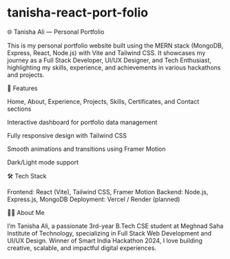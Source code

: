 # tanisha-react-port-folio
🌐 Tanisha Ali — Personal Portfolio

This is my personal portfolio website built using the MERN stack (MongoDB, Express, React, Node.js) with Vite and Tailwind CSS.
It showcases my journey as a Full Stack Developer, UI/UX Designer, and Tech Enthusiast, highlighting my skills, experience, and achievements in various hackathons and projects.

🚀 Features

Home, About, Experience, Projects, Skills, Certificates, and Contact sections

Interactive dashboard for portfolio data management

Fully responsive design with Tailwind CSS

Smooth animations and transitions using Framer Motion

Dark/Light mode support

🛠️ Tech Stack

Frontend: React (Vite), Tailwind CSS, Framer Motion
Backend: Node.js, Express.js, MongoDB
Deployment: Vercel / Render (planned)

👩‍💻 About Me

I’m Tanisha Ali, a passionate 3rd-year B.Tech CSE student at Meghnad Saha Institute of Technology, specializing in Full Stack Web Development and UI/UX Design.
Winner of Smart India Hackathon 2024, I love building creative, scalable, and impactful digital experiences.

